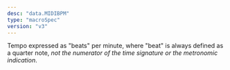 ```yaml
---
desc: "data.MIDIBPM"
type: "macroSpec"
version: "v3"
---
```


Tempo expressed as "beats" per minute, where "beat" is always defined as a quarter
note,
*not the numerator of the time signature or the metronomic indication*.